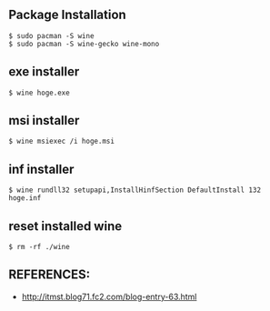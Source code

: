
## Package Installation

```
$ sudo pacman -S wine
$ sudo pacman -S wine-gecko wine-mono
```

## exe installer

```
$ wine hoge.exe
```

## msi installer

```
$ wine msiexec /i hoge.msi
```

## inf installer

```
$ wine rundll32 setupapi,InstallHinfSection DefaultInstall 132 hoge.inf
```

## reset installed wine 

```
$ rm -rf ./wine
```

## REFERENCES:

- http://itmst.blog71.fc2.com/blog-entry-63.html

